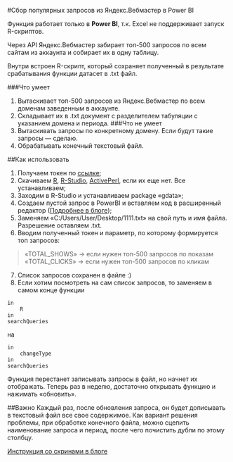 #Сбор популярных запросов из Яндекс.Вебмастер в Power BI

Функция работает только в __Power BI__, т.к. Excel не поддерживает запуск R-скриптов.

Через API Яндекс.Вебмастер забирает топ-500 запросов по всем сайтам из аккаунта и собирает их в одну таблицу.

Внутри встроен R-скрипт, который сохраняет полученный в результате срабатывания функции датасет в .txt файл.

###Что умеет
1. Вытаскивает топ-500 запросов из Яндекс.Вебмастер по всем доменам заведенным в аккаунте.
2. Складывает их в .txt документ с разделителем табуляции с указанием домена и периода.
###Что не умеет
1. Вытаскивать запросы по конкретному домену. Если будут такие запросы — сделаю.
2. Обрабатывать конечный текстовый файл.

##Как использовать
1. Получаем токен по [ссылке](https://oauth.yandex.ru/authorize?response_type=token&client_id=f08ac1790cc9409aa328b3eda091d105);
2. Скачиваем [R](https://cran.r-project.org/bin/windows/base/), [R-Studio](https://www.rstudio.com/products/rstudio/download/), [ActivePerl](https://www.activestate.com/activeperl/downloads), если их еще нет. Все устанавливаем;
3. Заходим в R-Studio и устанавливаем package «gdata»;
4. Создаем пустой запрос в PowerBI и вставляем код в расширенный редактор ([Подробнее в блоге](http://zabitov.ru/analitika/yandex-direct-power-query-connector/));
5. Заменяем «C:/Users/User/Desktop/1111.txt» на свой путь и имя файла. Разрешение оставляем .txt.
6. Вводим полученный токен и параметр, по которому формируется топ запросов:
>«TOTAL_SHOWS» → если нужен топ-500 запросов по показам
«TOTAL_CLICKS» → если нужен топ-500 запросов по кликам

7. Список запросов сохранен в файле :)
8. Если хотим посмотреть на сам список запросов, то заменяем в самом конце функции
```
in
    R
in
searchQueries
```
на
```
in
    changeType
in
searchQueries
```
Функция перестанет записывать запросы в файл, но начнет их отображать.
Теперь раз в неделю, достаточно открывать функцию и нажимать «обновить».

##Важно
Каждый раз, после обновления запроса, он будет дописывать в текстовый файл все свое содержимое. Как вариант решения проблемы, при обработке конечного файла, можно сцепить наименование запроса и период, после чего почистить дубли по этому столбцу.

[Инструкция со скринами в блоге](http://zabitov.ru/analitika/avtomaticheskiy-sbor-zaprosov-iz-yandex-webmaster/)
